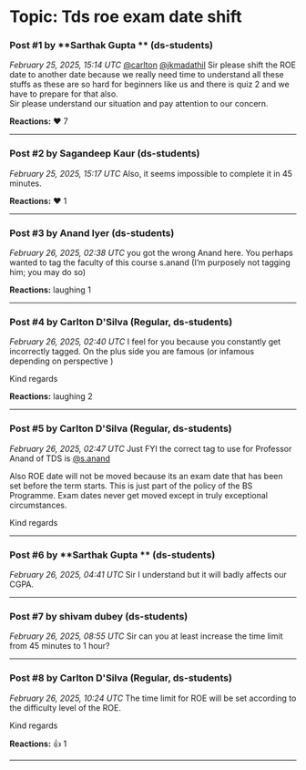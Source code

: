 # Topic: Tds roe exam date shift

### Post #1 by **Sarthak Gupta ** (ds-students)
*February 25, 2025, 15:14 UTC*
[@carlton](https://discourse.onlinedegree.iitm.ac.in/u/carlton) [@jkmadathil](https://discourse.onlinedegree.iitm.ac.in/u/jkmadathil) Sir please shift the ROE date to another date because we really need time to understand all these stuffs as these are so hard for beginners like us and there is quiz 2 and we have to prepare for that also.  
Sir please understand our situation and pay attention to our concern.

**Reactions:** ❤️ 7

---

### Post #2 by **Sagandeep Kaur** (ds-students)
*February 25, 2025, 15:17 UTC*
Also, it seems impossible to complete it in 45 minutes.

**Reactions:** ❤️ 1

---

### Post #3 by **Anand Iyer** (ds-students)
*February 26, 2025, 02:38 UTC*
you got the wrong Anand here. You perhaps wanted to tag the faculty of this course s.anand (I’m purposely not tagging him; you may do so)

**Reactions:** laughing 1

---

### Post #4 by **Carlton D'Silva** (Regular, ds-students)
*February 26, 2025, 02:40 UTC*
I feel for you because you constantly get incorrectly tagged. On the plus side you are famous (or infamous depending on perspective )

Kind regards

**Reactions:** laughing 2

---

### Post #5 by **Carlton D'Silva** (Regular, ds-students)
*February 26, 2025, 02:47 UTC*
Just FYI the correct tag to use for Professor Anand of TDS is [@s.anand](https://discourse.onlinedegree.iitm.ac.in/u/s.anand)

Also ROE date will not be moved because its an exam date that has been set before the term starts. This is just part of the policy of the BS Programme. Exam dates never get moved except in truly exceptional circumstances.

Kind regards

---

### Post #6 by **Sarthak Gupta ** (ds-students)
*February 26, 2025, 04:41 UTC*
Sir I understand but it will badly affects our CGPA.

---

### Post #7 by **shivam dubey** (ds-students)
*February 26, 2025, 08:55 UTC*
Sir can you at least increase the time limit from 45 minutes to 1 hour?

---

### Post #8 by **Carlton D'Silva** (Regular, ds-students)
*February 26, 2025, 10:24 UTC*
The time limit for ROE will be set according to the difficulty level of the ROE.

Kind regards

**Reactions:** 👍 1

---

